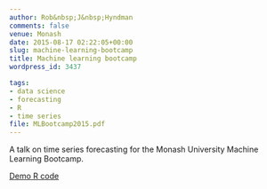 ```yaml
---
author: Rob&nbsp;J&nbsp;Hyndman
comments: false
venue: Monash
date: 2015-08-17 02:22:05+00:00
slug: machine-learning-bootcamp
title: Machine learning bootcamp
wordpress_id: 3437

tags:
- data science
- forecasting
- R
- time series
file: MLBootcamp2015.pdf
---
```


A talk on time series forecasting for the Monash University Machine Learning Bootcamp.


[Demo R code](/Rfiles/demo.R)
